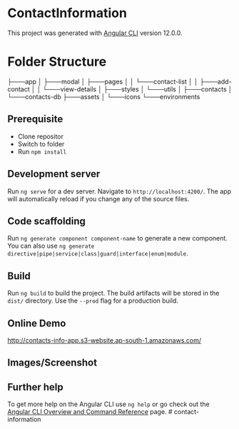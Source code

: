 # ContactInformation

This project was generated with [Angular CLI](https://github.com/angular/angular-cli) version 12.0.0.

# Folder Structure
├───app
│   ├───modal
│   ├───pages
│   │   └───contact-list
│   │       ├───add-contact
│   │       └───view-details
│   ├───styles
│   └───utils
│       ├───contacts
│       └───contacts-db
├───assets
│   └───icons
└───environments

## Prerequisite
 - Clone repositor 
 - Switch to folder
 - Run `npm install`

## Development server

Run `ng serve` for a dev server. Navigate to `http://localhost:4200/`. The app will automatically reload if you change any of the source files.

## Code scaffolding

Run `ng generate component component-name` to generate a new component. You can also use `ng generate directive|pipe|service|class|guard|interface|enum|module`.

## Build

Run `ng build` to build the project. The build artifacts will be stored in the `dist/` directory. Use the `--prod` flag for a production build.

## Online Demo
http://contacts-info-app.s3-website.ap-south-1.amazonaws.com/

## Images/Screenshot



## Further help

To get more help on the Angular CLI use `ng help` or go check out the [Angular CLI Overview and Command Reference](https://angular.io/cli) page.
#   c o n t a c t - i n f o r m a t i o n 
 
 